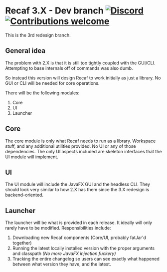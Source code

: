 # Recaf 3.X - Dev branch [![Discord](https://img.shields.io/discord/443258489146572810.svg?label=&logo=discord&logoColor=ffffff&color=7389D8&labelColor=6A7EC2)](https://discord.gg/Bya5HaA) [![Contributions welcome](https://img.shields.io/badge/contributions-welcome-brightgreen.svg?style=flat)](CONTRIBUTING.md)

This is the 3rd redesign branch.

## General idea

The problem with 2.X is that it is still too tightly coupled with the GUI/CLI. Attempting to base internals off of commands was also dumb.

So instead this version will design Recaf to work initially as just a library. No GUI or CLI will be needed for core operations.

There will be the following modules:

1. Core
2. UI
3. Launcher

## Core

The core module is only what Recaf needs to run as a library. Workspace stuff, and any additional utilities provided. No UI or any of those dependencies. 
The only UI aspects included are skeleton interfaces that the UI module will implement.

## UI

The UI module will include the JavaFX GUI and the headless CLI. They should look very similar to how 2.X has them since the 3.X redesign is backend-oriented.

## Launcher

The launcher will be what is provided in each release. It ideally will only rarely have to be modified. Responsibilities include:

1. Downloading new Recaf components (Core/UI, probably fatJar'd together)
2. Running the latest locally installed version with the proper arguments and classpath _(No more JavaFX injection fuckery)_
3. Tracking the entire changelog so users can see exactly what happened between what version they have, and the latest.